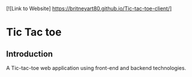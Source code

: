 [![Link to Website] https://britneyart80.github.io/Tic-tac-toe-client/]

# Tic Tac toe

## Introduction

A Tic-tac-toe web application using front-end and backend technologies. 

